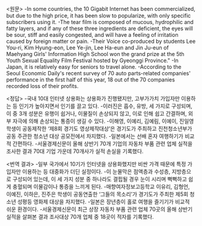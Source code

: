 <원문>
-In some countries, the 10 Gigabit Internet has been commercialized, but due to the high price, it has been slow to popularize, with only specific subscribers using it.
-The tear film is composed of mucous, hydrophilic and fatty layers, and if any of these three ingredients are deficient, the eyes will be sour, stiff and easily congested, and will have a feeling of irritation caused by foreign matter or pain.
-Their Voice co-produced by students Lee You-ri, Kim Hyung-eon, Lee Ye-jin, Lee Ha-eun and Jin Ju-eun of Maehyang Girls' Information High School won the grand prize at the 5th Youth Sexual Equality Film Festival hosted by Gyeonggi Province."
-In Japan, it is relatively easy for seniors to travel alone.
-According to the Seoul Economic Daily's recent survey of 70 auto parts-related companies' performance in the first half of this year, 18 out of the 70 companies recorded loss of their profits.

<정답>
-국내 10대 인터넷 상용화는 상용화가 진행됐지만, 고부가가치 가입자만 이용하는 등 인기가 높아지면서 인기를 끌고 있다.
-이러진은 흡수, 유방, 세 가지로 구성되며, 이 중 3개 성분은 유행이 쉽거나, 이물질이 손상되지 않고, 이로 인해 쉽고 간결하며, 외부 자극에 의해 손상되는 통증이 생길 수 있다.
-이해영, 이예리, 김예림, 이예이, 진일영 학생이 공동제작한 ‘제8회 경기도 영상제작대상’은 경기도가 주최하고 진천청소년부가 공동 주관한 청소년 대상 공모전에서 차지했다.
-일본에서는 선배 혼자 여행하기가 비교적 간편하다.
-서울경제신문이 올해 상반기 70개 기업의 자동차 부품 관련 업체 실적을 조사한 결과 70대 기업 가운데 70개사가 실적 손실을 기록했다.

<번역 결과>
-일부 국가에서 10기가 인터넷을 상용화했지만 비싼 가격 때문에 특정 가입자만 이용하는 등 대중화가 더딘 실정이다.
-이 눈물막은 점액층과 수성층, 지방층으로 구성되어 있는데, 이 세 가지 성분 중 하나라도 결핍될 경우 눈이 시리며 뻑뻑하고 쉽게 충혈되며 이물감이나 통증을 느끼게 된다.
-매향여자정보고등학교 이유리, 김형언, 이예진, 이하은, 진주은 학생이 공동연출한 ‘그들의 목소리’가 경기도가 주최한 제5회 청소년 성평등 영화제 대상을 차지했다.
-일본은 장년층이 홀로 여행을 즐기기가 비교적 쉬운 환경이다.
-서울경제신문이 최근 상장 자동차 부품 관련 업체 70곳의 올해 상반기 실적을 살펴본 결과 조사대상 70개 업체 중 18곳이 적자를 기록했다.

